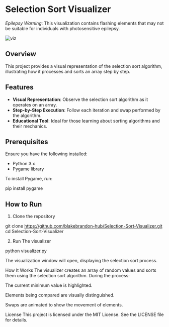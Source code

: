 # Selection Sort Visualizer

*Epilepsy Warning*: This visualization contains flashing elements that may not be suitable for individuals with photosensitive epilepsy.

![viz](https://user-images.githubusercontent.com/50201165/224692013-e80f186a-4a3d-48a7-939f-0afc67c67e7c.png)

## Overview

This project provides a visual representation of the selection sort algorithm, illustrating how it processes and sorts an array step by step.

## Features

- **Visual Representation**: Observe the selection sort algorithm as it operates on an array.
- **Step-by-Step Execution**: Follow each iteration and swap performed by the algorithm.
- **Educational Tool**: Ideal for those learning about sorting algorithms and their mechanics.

## Prerequisites

Ensure you have the following installed:

- Python 3.x
- Pygame library

To install Pygame, run:


pip install pygame

## How to Run ##
  1. Clone the repository

  git clone https://github.com/blakebrandon-hub/Selection-Sort-Visualizer.git
  cd Selection-Sort-Visualizer

  2. Run The visualizer

  python visualizer.py

  The visualization window will open, displaying the selection sort process.

  How It Works
The visualizer creates an array of random values and sorts them using the selection sort algorithm. During the process:

The current minimum value is highlighted.

Elements being compared are visually distinguished.

Swaps are animated to show the movement of elements.

License
This project is licensed under the MIT License. See the LICENSE file for details.





